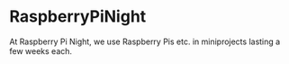 # RaspberryPiNight
At Raspberry Pi Night, we use Raspberry Pis etc. in miniprojects lasting a few weeks each. 

